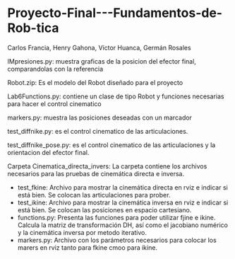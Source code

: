 # Proyecto-Final---Fundamentos-de-Rob-tica
Carlos Francia, Henry Gahona, Víctor Huanca, Germán Rosales



IMpresiones.py: muestra graficas de la posicion del efector final, comparandolas con la referencia

Robot.zip: Es el modelo del Robot diseñado para el proyecto

Lab6Functions.py: contiene un clase de tipo Robot y funciones necesarias para hacer el control cinematico

markers.py: muestra las posiciones deseadas con un marcador

test_diffnike.py: es el control cinematico de las articulaciones.

test_diffnike_pose.py: es el control cinematico de las articulaciones y la orientacion del efector final.

Carpeta Cinematica_directa_invers:
  La carpeta contiene los archivos necesarios para las pruebas de cinemática directa e inversa.
  - test_fkine: Archivo para mostrar la cinemática directa en rviz e indicar si está bien. Se colocan las articulaciones para prober.
  - test_ikine: Archivo para mostrar la cinemática inversa en rviz  e indicar si está bien. Se colocan las posiciones en espacio cartesiano.
  - functions.py: Presenta las funciones para poder utilizar fjine e ikine. Calcula la matriz de transformación DH, así como el jacobiano numérico y la cinemática inversa por metodo iterativo.
  - markers.py: Archivo con los parámetros necesarios para colocar los marers en rviz tanto para fkine cmoo para ikine.
